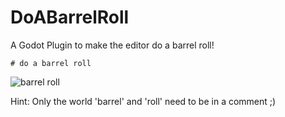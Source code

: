 # DoABarrelRoll
A Godot Plugin to make the editor do a barrel roll!

`# do a barrel roll`

![barrel roll](https://user-images.githubusercontent.com/51323316/151414236-69b01c6c-ec06-480b-becd-653e6eb95ac1.gif)

Hint: Only the world 'barrel' and 'roll' need to be in a comment ;)
